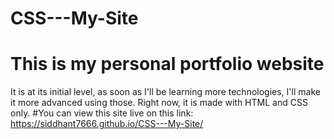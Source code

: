 # CSS---My-Site
# This is my personal portfolio website 
It is at its initial level, as soon as I'll be learning more technologies, I'll make it more advanced using those.  Right now, it is made with HTML and CSS only.
#You can view this site live on this link: https://siddhant7666.github.io/CSS---My-Site/



